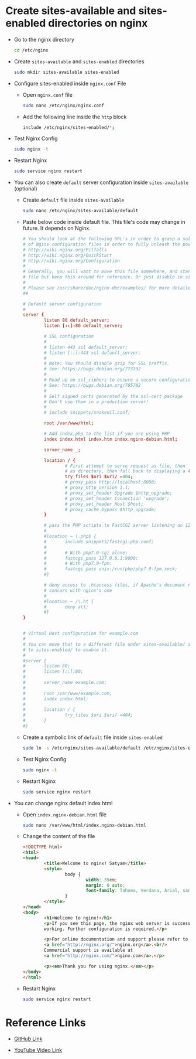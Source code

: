 # Create sites-available and sites-enabled directories on nginx


- Go to the nginx directory

    ```sh
    cd /etc/nginx
    ```

- Create `sites-available` and `sites-enabled` directories

    ```sh
    sudo mkdir sites-available sites-enabled
    ```

- Configure sites-enabled inside `nginx.conf` File

    - Open `nginx.conf` file

        ```sh
        sudo nano /etc/nginx/nginx.conf
        ```

    - Add the following line inside the `http` block

        ```sh
        include /etc/nginx/sites-enabled/*;
        ```

- Test Nginx Config

    ```sh
    sudo nginx -t
    ```

- Restart Nginx

    ```sh
    sudo service nginx restart
    ```

- You can also create `default` server configuration inside `sites-available` (optional)

    - Create `default` file inside `sites-available`

        ```sh
        sudo nano /etc/nginx/sites-available/default
        ```

    - Paste below code inside default file. This file's code may change in future. It depends on Nginx.

        ```conf
        # You should look at the following URL's in order to grasp a solid understanding
        # of Nginx configuration files in order to fully unleash the power of Nginx.
        # http://wiki.nginx.org/Pitfalls
        # http://wiki.nginx.org/QuickStart
        # http://wiki.nginx.org/Configuration
        #
        # Generally, you will want to move this file somewhere, and start with a clean
        # file but keep this around for reference. Or just disable in sites-enabled.
        #
        # Please see /usr/share/doc/nginx-doc/examples/ for more detailed examples.
        ##

        # Default server configuration
        #
        server {
                listen 80 default_server;
                listen [::]:80 default_server;

                # SSL configuration
                #
                # listen 443 ssl default_server;
                # listen [::]:443 ssl default_server;
                #
                # Note: You should disable gzip for SSL traffic.
                # See: https://bugs.debian.org/773332
                #
                # Read up on ssl_ciphers to ensure a secure configuration.
                # See: https://bugs.debian.org/765782
                #
                # Self signed certs generated by the ssl-cert package
                # Don't use them in a production server!
                #
                # include snippets/snakeoil.conf;

                root /var/www/html;

                # Add index.php to the list if you are using PHP
                index index.html index.htm index.nginx-debian.html;

                server_name _;

                location / {
                        # First attempt to serve request as file, then
                        # as directory, then fall back to displaying a 404.
                        try_files $uri $uri/ =404;
                        # proxy_pass http://localhost:8080;
                        # proxy_http_version 1.1;
                        # proxy_set_header Upgrade $http_upgrade;
                        # proxy_set_header Connection 'upgrade';
                        # proxy_set_header Host $host;
                        # proxy_cache_bypass $http_upgrade;
                }

                # pass the PHP scripts to FastCGI server listening on 127.0.0.1:9000
                #
                #location ~ \.php$ {
                #       include snippets/fastcgi-php.conf;
                #
                #       # With php7.0-cgi alone:
                #       fastcgi_pass 127.0.0.1:9000;
                #       # With php7.0-fpm:
                #       fastcgi_pass unix:/run/php/php7.0-fpm.sock;
                #}

                # deny access to .htaccess files, if Apache's document root
                # concurs with nginx's one
                #
                #location ~ /\.ht {
                #       deny all;
                #}
        }


        # Virtual Host configuration for example.com
        #
        # You can move that to a different file under sites-available/ and symlink that
        # to sites-enabled/ to enable it.
        #
        #server {
        #       listen 80;
        #       listen [::]:80;
        #
        #       server_name example.com;
        #
        #       root /var/www/example.com;
        #       index index.html;
        #
        #       location / {
        #               try_files $uri $uri/ =404;
        #       }
        #}
        ```

    - Create a symbolic link of `default` file inside `sites-enabled`

        ```sh
        sudo ln -s /etc/nginx/sites-available/default /etc/nginx/sites-enabled/default
        ```

    - Test Nginx Config

        ```sh
        sudo nginx -t
        ```

    - Restart Nginx

        ```sh
        sudo service nginx restart
        ```

- You can change nginx default index html

    - Open `index.nginx-debian.html` file

        ```sh
        sudo nano /var/www/html/index.nginx-debian.html
        ```

    - Change the content of the file

        ```html
        <!DOCTYPE html>
        <html>
        <head>
                <title>Welcome to nginx! Satyam</title>
                <style>
                        body {
                                width: 35em;
                                margin: 0 auto;
                                font-family: Tahoma, Verdana, Arial, sans-serif;
                        }
                </style>
        </head>
        <body>
                <h1>Welcome to nginx!</h1>
                <p>If you see this page, the nginx web server is successfully installed and
                working. Further configuration is required.</p>

                <p>For online documentation and support please refer to
                <a href="http://nginx.org/">nginx.org</a>.<br/>
                Commercial support is available at
                <a href="http://nginx.com/">nginx.com</a>.</p>

                <p><em>Thank you for using nginx.</em></p>
        </body>
        </html>
        ```

    - Restart Nginx

        ```sh
        sudo service nginx restart
        ```

# Reference Links

- [GitHub Link](https://github.com/geekyshow1/GeekyShowsNotes/blob/main/nginx/Create_nginx_sites-available.md)

- [YouTube Video Link](https://youtu.be/Ybs_YYBqCF4?si=br48vwbpoluQsOTy)
